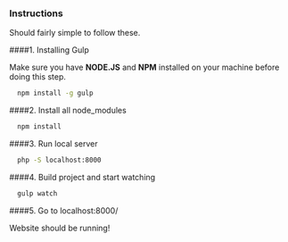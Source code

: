### Instructions

Should fairly simple to follow these. 

####1. Installing Gulp

Make sure you have __NODE.JS__ and __NPM__ installed on your machine before doing this step.

```bash
  npm install -g gulp
```

####2. Install all node_modules

```bash
  npm install
```

####3. Run local server

```bash
  php -S localhost:8000
```

####4. Build project and start watching 

```bash
  gulp watch
```

####5. Go to localhost:8000/

Website should be running!
